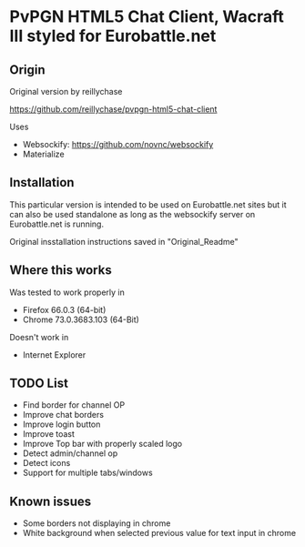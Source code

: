 # PvPGN HTML5 Chat Client, Wacraft III styled for Eurobattle.net

## Origin
Original version by reillychase

https://github.com/reillychase/pvpgn-html5-chat-client

Uses
- Websockify: https://github.com/novnc/websockify
- Materialize

## Installation
This particular version is intended to be used on Eurobattle.net sites but it can also be used standalone as long as the websockify server on Eurobattle.net is running.

Original insstallation instructions saved in "Original_Readme"

## Where this works
Was tested to work properly in
- Firefox 66.0.3 (64-bit)
- Chrome 73.0.3683.103 (64-Bit)

Doesn't work in
- Internet Explorer

## TODO List
- Find border for channel OP
- Improve chat borders
- Improve login button
- Improve toast
- Improve Top bar with properly scaled logo
- Detect admin/channel op
- Detect icons
- Support for multiple tabs/windows

## Known issues
- Some borders not displaying in chrome
- White background when selected previous value for text input in chrome